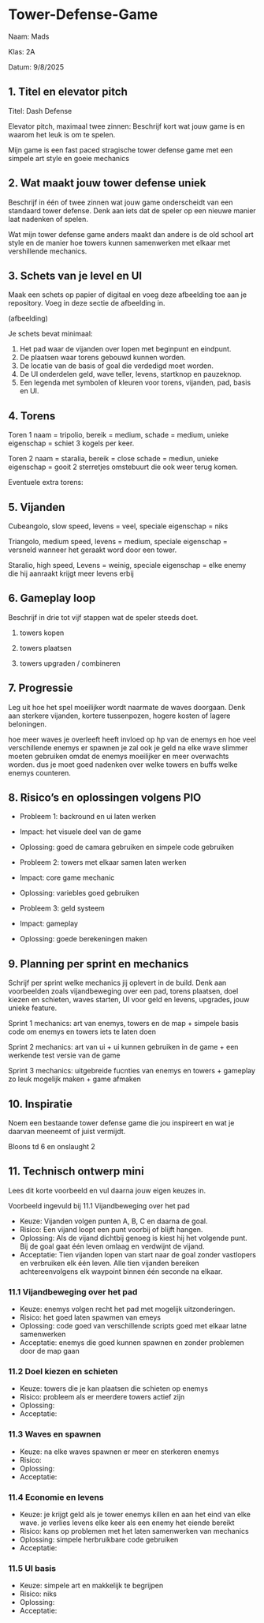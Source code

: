 # Tower-Defense-Game

Naam: Mads 

Klas: 2A

Datum: 9/8/2025

## 1. Titel en elevator pitch
Titel: Dash Defense

Elevator pitch, maximaal twee zinnen:
Beschrijf kort wat jouw game is en waarom het leuk is om te spelen.

Mijn game is een fast paced stragische tower defense game met een simpele art style en goeie mechanics

## 2. Wat maakt jouw tower defense uniek
Beschrijf in één of twee zinnen wat jouw game onderscheidt van een standaard tower defense. Denk aan iets dat de speler op een nieuwe manier laat nadenken of spelen.

Wat mijn tower defense game anders maakt dan andere is de old school art style en de manier hoe towers kunnen samenwerken met elkaar met vershillende mechanics.

## 3. Schets van je level en UI
Maak een schets op papier of digitaal en voeg deze afbeelding toe aan je repository. Voeg in deze sectie de afbeelding in.

(afbeelding)

Je schets bevat minimaal:
1. Het pad waar de vijanden over lopen met beginpunt en eindpunt.
2. De plaatsen waar torens gebouwd kunnen worden.
3. De locatie van de basis of goal die verdedigd moet worden.
4. De UI onderdelen geld, wave teller, levens, startknop en pauzeknop.
5. Een legenda met symbolen of kleuren voor torens, vijanden, pad, basis en UI.

## 4. Torens
Toren 1 naam = tripolio, bereik = medium, schade = medium, unieke eigenschap = schiet 3 kogels per keer.

Toren 2 naam = staralia, bereik = close schade = mediun, unieke eigenschap = gooit 2 sterretjes omstebuurt die ook weer terug komen.

Eventuele extra torens:

## 5. Vijanden
Cubeangolo, slow speed, levens =  veel, speciale eigenschap = niks

Triangolo, medium speed, levens = medium, speciale eigenschap = versneld wanneer het geraakt word door een tower.

Staralio, high speed, Levens = weinig, speciale eigenschap = elke enemy die hij aanraakt krijgt meer levens erbij



## 6. Gameplay loop
Beschrijf in drie tot vijf stappen wat de speler steeds doet.
1. towers kopen

2. towers plaatsen

3. towers upgraden / combineren 


## 7. Progressie
Leg uit hoe het spel moeilijker wordt naarmate de waves doorgaan. Denk aan sterkere vijanden, kortere tussenpozen, hogere kosten of lagere beloningen.

hoe meer waves je overleeft heeft invloed op hp van de enemys en hoe veel verschillende enemys er spawnen je zal ook je geld na elke wave slimmer moeten gebruiken omdat de enemys moeilijker en meer overwachts worden. dus je moet goed nadenken over welke towers en buffs welke enemys counteren.

## 8. Risico’s en oplossingen volgens PIO
- Probleem 1: backround en ui laten werken
- Impact: het visuele deel van de game
- Oplossing: goed de camara gebruiken en simpele code gebruiken

- Probleem 2: towers met elkaar samen laten werken
- Impact: core game mechanic
- Oplossing: variebles goed gebruiken


- Probleem 3: geld systeem
- Impact: gameplay
- Oplossing: goede berekeningen maken
  
## 9. Planning per sprint en mechanics
Schrijf per sprint welke mechanics jij oplevert in de build. Denk aan voorbeelden zoals vijandbeweging over een pad, torens plaatsen, doel kiezen en schieten, waves starten, UI voor geld en levens, upgrades, jouw unieke feature.

Sprint 1 mechanics: art van enemys, towers en de map + simpele basis code om enemys en towers iets te laten doen

Sprint 2 mechanics: art van ui + ui kunnen gebruiken in de game + een werkende test versie van de game

Sprint 3 mechanics: uitgebreide fucnties van enemys en towers + gameplay zo leuk mogelijk maken + game afmaken




## 10. Inspiratie
Noem een bestaande tower defense game die jou inspireert en wat je daarvan meeneemt of juist vermijdt.

Bloons td 6 en onslaught 2

## 11. Technisch ontwerp mini

Lees dit korte voorbeeld en vul daarna jouw eigen keuzes in.

Voorbeeld ingevuld bij 11.1 Vijandbeweging over het pad
- Keuze:
Vijanden volgen punten A, B, C en daarna de goal.
- Risico:
Een vijand loopt een punt voorbij of blijft hangen.
- Oplossing:
Als de vijand dichtbij genoeg is kiest hij het volgende punt. Bij de goal gaat één leven omlaag en verdwijnt de vijand.
- Acceptatie:
Tien vijanden lopen van start naar de goal zonder vastlopers en verbruiken elk één leven.
Alle tien vijanden bereiken achtereenvolgens elk waypoint binnen één seconde na elkaar.

### 11.1 Vijandbeweging over het pad
- Keuze: enemys volgen recht het pad met mogelijk uitzonderingen.
- Risico: het goed laten spawmen van emeys
- Oplossing: code goed van verschillende scripts goed met elkaar latne samenwerken
- Acceptatie: enemys die goed kunnen spawnen en zonder problemen door de map gaan


### 11.2 Doel kiezen en schieten
- Keuze: towers die je kan plaatsen die schieten op enemys
- Risico: probleem als er meerdere towers actief zijn
- Oplossing: 
- Acceptatie:

### 11.3 Waves en spawnen
- Keuze: na elke waves spawnen er meer en sterkeren enemys
- Risico: 
- Oplossing:
- Acceptatie:

  
### 11.4 Economie en levens
- Keuze: je krijgt geld als je tower enemys killen en aan het eind van elke wave. je verlies levens elke keer als een enemy het eiende bereikt
- Risico: kans op problemen met het laten samenwerken van mechanics
- Oplossing: simpele herbruikbare code gebruiken
- Acceptatie:

### 11.5 UI basis
- Keuze: simpele art en makkelijk te begrijpen
- Risico: niks
- Oplossing:
- Acceptatie:
